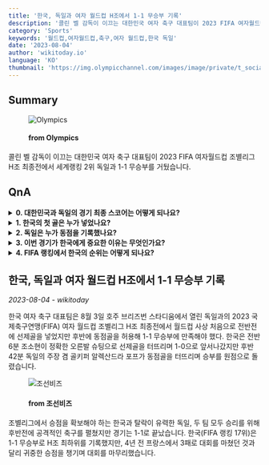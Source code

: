 ```yaml
---
title: '한국, 독일과 여자 월드컵 H조에서 1-1 무승부 기록'
description: '콜린 벨 감독이 이끄는 대한민국 여자 축구 대표팀이 2023 FIFA 여자월드컵 조별리그 H조 최종전에서 세계랭킹 2위 독일과 1-1 무승부를 거뒀습니다.'
category: 'Sports'
keywords: '월드컵,여자월드컵,축구,여자 월드컵,한국 독일'
date: '2023-08-04'
author: 'wikitoday.io'
language: 'KO'
thumbnail: 'https://img.olympicchannel.com/images/image/private/t_social_share_thumb/f_auto/primary/an8hsyg0rlbuy0cvbi32'
---
```


## Summary



<figure>
    <img src="https://img.olympicchannel.com/images/image/private/t_social_share_thumb/f_auto/primary/an8hsyg0rlbuy0cvbi32" alt="Olympics" />
    <figcaption>
        <h4> from Olympics</h4>
    </figcaption>
</figure>


콜린 벨 감독이 이끄는 대한민국 여자 축구 대표팀이 2023 FIFA 여자월드컵 조별리그 H조 최종전에서 세계랭킹 2위 독일과 1-1 무승부를 거뒀습니다.


## QnA

    
<details>
        <summary><b>0. 대한민국과 독일의 경기 최종 스코어는 어떻게 되나요?</b></summary>
        경기는 1-1 무승부로 끝났습니다.
    </details>
    
<details>
        <summary><b>1. 한국의 첫 골은 누가 넣었나요?</b></summary>
        조소현이 한국의 선제골을 넣었습니다.
    </details>
    
<details>
        <summary><b>2. 독일은 누가 동점을 기록했나요?</b></summary>
        독일의 주장 겸 골키퍼 알렉산드라 포프가 독일의 동점골을 터뜨렸습니다.
    </details>
    
<details>
        <summary><b>3. 이번 경기가 한국에게 중요한 이유는 무엇인가요?</b></summary>
        조별리그에서 승점 확보를 노렸던 한국은 귀중한 승점을 따내며 대회를 마무리했습니다.
    </details>
    
<details>
        <summary><b>4. FIFA 랭킹에서 한국의 순위는 어떻게 되나요?</b></summary>
        한국은 FIFA 랭킹 17위를 기록했습니다.
    </details>
    


## 한국, 독일과 여자 월드컵 H조에서 1-1 무승부 기록

_2023-08-04 - wikitoday_

한국 여자 축구 대표팀은 8월 3일 호주 브리즈번 스타디움에서 열린 독일과의 2023 국제축구연맹(FIFA) 여자 월드컵 조별리그 H조 최종전에서 월드컵 사상 처음으로 전반전에 선제골을 넣었지만 후반에 동점골을 허용해 1-1 무승부에 만족해야 했다. 한국은 전반 6분 조소현이 정확한 오른발 슈팅으로 선제골을 터뜨리며 1-0으로 앞서나갔지만 후반 42분 독일의 주장 겸 골키퍼 알렉산드라 포프가 동점골을 터뜨리며 승부를 원점으로 돌렸습니다.


<figure>
    <img src="https://biz.chosun.com/resizer/LwAJb26bxlCQqjko_uBVir_Q5SM=/650x341/smart/cloudfront-ap-northeast-1.images.arcpublishing.com/chosunbiz/FJ2ZH42M2DYNMXRDD7JKH4KRGA.png" alt="조선비즈" />
    <figcaption>
        <h4> from 조선비즈</h4>
    </figcaption>
</figure>


조별리그에서 승점을 확보해야 하는 한국과 탈락이 유력한 독일, 두 팀 모두 승리를 위해 후반전에 공격적인 축구를 펼쳤지만 경기는 1-1로 끝났습니다. 한국(FIFA 랭킹 17위)은 1-1 무승부로 H조 최하위를 기록했지만, 4년 전 프랑스에서 3패로 대회를 마쳤던 것과 달리 귀중한 승점을 챙기며 대회를 마무리했습니다.

